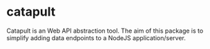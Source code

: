 # catapult

Catapult is an Web API abstraction tool. The aim of this package is to simplify adding data endpoints to a NodeJS application/server.
